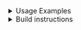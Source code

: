 <details>
<summary>Usage Examples</summary>

``` shell
# bfile input
docker run -ti \
    -v /shared/ngaddis:/shared/ngaddis \
    -e wf_arguments=/shared/ngaddis/data/temp/t1d/entrypoint_bfile_arguments.json \
    -e wf_definition=entrypoint_bfile \
    --rm rtibiocloud/t1dgrs2_pipeline:v3.0_32415e4

# Interactive
docker run -ti \
    -u docker \
    -v /shared/ngaddis:/shared/ngaddis \
    --entrypoint /bin/bash \
    -e wf_arguments=/shared/ngaddis/data/temp/t1d/entrypoint_bfile_arguments.json \
    -e wf_definition=entrypoint_bfile \
    --rm rtibiocloud/t1dgrs2_pipeline:v3.0_32415e4
```
</details>


<details>
<summary>Build instructions</summary>

``` shell
cd biocloud_docker_tools/t1dgrs2_pipeline/v3.0

# Local build
docker build . -t t1dgrs2_pipeline/t1dgrs2_pipeline:v3.0

```
</details>

